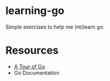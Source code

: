 # learning-go
Simple exercises to help me (re)learn go.

# Resources
* [A Tour of Go](https://tour.golang.org/)
* Go Documentation